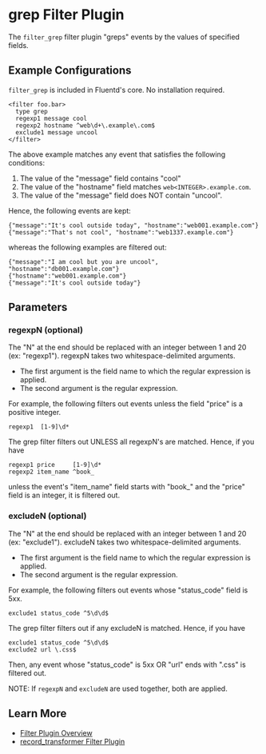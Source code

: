 # grep Filter Plugin

The `filter_grep` filter plugin "greps" events by the values of specified fields.

## Example Configurations

`filter_grep` is included in Fluentd's core. No installation required.

    
    <filter foo.bar>
      type grep
      regexp1 message cool
      regexp2 hostname ^web\d+\.example\.com$
      exclude1 message uncool
    </filter>

The above example matches any event that satisfies the following conditions:

1. The value of the "message" field contains "cool"
2. The value of the "hostname" field matches `web<INTEGER>.example.com`.
3. The value of the "message" field does NOT contain "uncool".

Hence, the following events are kept:

    
    {"message":"It's cool outside today", "hostname":"web001.example.com"}
    {"message":"That's not cool", "hostname":"web1337.example.com"}

whereas the following examples are filtered out:

    
    {"message":"I am cool but you are uncool", "hostname":"db001.example.com"}
    {"hostname":"web001.example.com"}
    {"message":"It's cool outside today"}

## Parameters

### regexpN (optional)

The "N" at the end should be replaced with an integer between 1 and 20 (ex: "regexp1"). regexpN takes two whitespace-delimited arguments.

- The first argument is the field name to which the regular expression is applied.
- The second argument is the regular expression.

For example, the following filters out events unless the field "price" is a positive integer.

    
    regexp1  [1-9]\d*

The grep filter filters out UNLESS all regexpN's are matched. Hence, if you have

    
    regexp1 price     [1-9]\d*
    regexp2 item_name ^book_

unless the event's "item_name" field starts with "book_" and the "price" field is an integer, it is filtered out.

### excludeN (optional)

The "N" at the end should be replaced with an integer between 1 and 20 (ex: "exclude1"). excludeN takes two whitespace-delimited arguments.

- The first argument is the field name to which the regular expression is applied.
- The second argument is the regular expression.

For example, the following filters out events whose "status_code" field is 5xx.

    
    exclude1 status_code ^5\d\d$

The grep filter filters out if any excludeN is matched. Hence, if you have

    
    exclude1 status_code ^5\d\d$
    exclude2 url \.css$

Then, any event whose "status_code" is 5xx OR "url" ends with ".css" is filtered out.

NOTE: If <code>regexpN</code> and <code>excludeN</code> are used together, both are applied.


## Learn More

- [Filter Plugin Overview](filter-plugin-overview)
- [record_transformer Filter Plugin](filter_record_transformer)